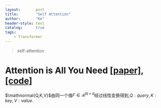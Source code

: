 ```yaml
---
layout:       post
title:        "Self Attention"
author:       "Ke"
header-style: text
catalog:      true
tags:
    - Transformer
---
```

>self-attention
# Attention is All You Need [[paper]](https://arxiv.org/abs/1706.03762),[[code]](https://github.com/tensorflow/tensor2tensor/blob/master/tensor2tensor/models/transformer.py)

$\mathnormal{Q,K,V}$由同一个值$F\in\mathcal{R}^{N\times d}$经过线性变换得到,$Q:query,K:key,V:value$.